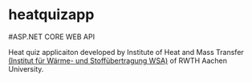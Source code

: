 # heatquizapp 
#ASP.NET CORE WEB API

Heat quiz applicaiton developed by Institute of Heat and Mass Transfer [(Institut für Wärme- und Stoffübertragung WSA)](https://www.wsa.rwth-aachen.de/go/id/gkct/?lidx=1) of RWTH Aachen University. 

